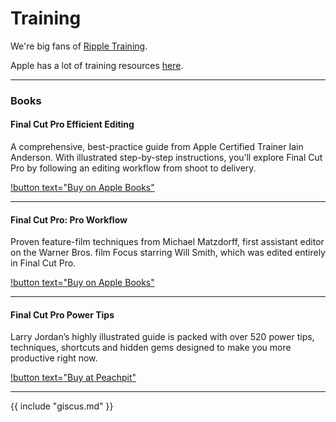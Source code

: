 # Training

We're big fans of [Ripple Training](https://www.rippletraining.com).

Apple has a lot of training resources [here](https://www.apple.com/au/final-cut-pro/resources/).

---

### Books

#### Final Cut Pro Efficient Editing

A comprehensive, best-practice guide from Apple Certified Trainer Iain Anderson. With illustrated step-by-step instructions, you’ll explore Final Cut Pro by following an editing workflow from shoot to delivery.

[!button text="Buy on Apple Books"](https://books.apple.com/au/book/final-cut-pro-efficient-editing/id1527510084)

---

#### Final Cut Pro: Pro Workflow

Proven feature-film techniques from Michael Matzdorff, first assistant editor on the Warner Bros. film Focus starring Will Smith, which was edited entirely in Final Cut Pro.

[!button text="Buy on Apple Books"](https://itunes.apple.com/au/book/final-cut-pro-x-pro-workflow/id971472119?mt=11&v0=www-us-finalcutprox-resources-book-fcpxproworkflow)

---

#### Final Cut Pro Power Tips

Larry Jordan’s highly illustrated guide is packed with over 520 power tips, techniques, shortcuts and hidden gems designed to make you more productive right now.

[!button text="Buy at Peachpit"](https://www.peachpit.com/store/final-cut-pro-power-tips-9780137928798)

---

{{ include "giscus.md" }}